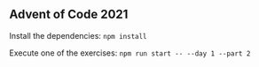 ## Advent of Code 2021

Install the dependencies:
`npm install`

Execute one of the exercises:
`npm run start -- --day 1 --part 2`
